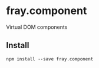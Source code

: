 fray.component
==============

Virtual DOM components

Install
-------

    npm install --save fray.component
